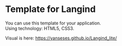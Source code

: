 # Template for Langind
You can use this template for your application.\
Using technology: HTML5, CSS3.

Visual is here: https://yanseses.github.io/Langind_lite/
